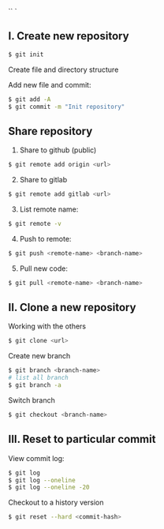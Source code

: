 `` `
## I. Create new repository

```bash
$ git init
```

Create file and directory structure

Add new file and commit:

```bash
$ git add -A
$ git commit -m "Init repository"
```


## Share repository

1. Share to github (public)

```bash
$ git remote add origin <url>
```

2. Share to gitlab

```bash
$ git remote add gitlab <url>
```

3. List remote name:

```bash
$ git remote -v
```

4. Push to remote:

```bash
$ git push <remote-name> <branch-name>
```

5. Pull new code:

```bash
$ git pull <remote-name> <branch-name>
```


## II. Clone a new repository
Working with the others


```bash
$ git clone <url>
```

Create new branch

```bash
$ git branch <branch-name>
# list all branch
$ git branch -a
```

Switch branch
```bash
$ git checkout <branch-name>
```

## III. Reset to particular commit

View commit log:

```bash
$ git log
$ git log --oneline
$ git log --oneline -20
```

Checkout to a history version
```bash
$ git reset --hard <commit-hash>
```

